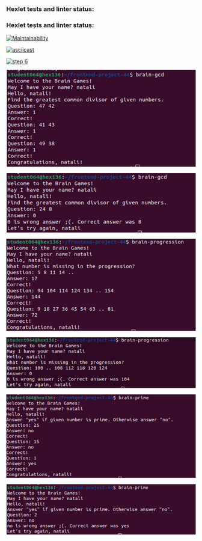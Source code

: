 ### Hexlet tests and linter status:
### Hexlet tests and linter status:
[![Maintainability](https://api.codeclimate.com/v1/badges/2d89c6e7b77180a27af2/maintainability)](https://codeclimate.com/github/xxinxl/frontend-project-44/maintainability)

[![asciicast](https://asciinema.org/a/rLWrWHdKRmv0xvjEaAu1ZjIzE.svg)](https://asciinema.org/a/rLWrWHdKRmv0xvjEaAu1ZjIzE)

[![step 6](https://asciinema.org/a/Zz7mNCwISxyNaK6f4riJsNrOJ.svg)](https://asciinema.org/a/Zz7mNCwISxyNaK6f4riJsNrOJ)

![step 7](https://github.com/xxinxl/frontend-project-44/blob/main/step7.png)

![step 7 - wrong](https://github.com/xxinxl/frontend-project-44/blob/main/step7-wrong.png)

![step 8](https://github.com/xxinxl/frontend-project-44/blob/main/step8.png)

![step 8 - wrong](https://github.com/xxinxl/frontend-project-44/blob/main/step8-wrong.png)

![step 9](https://github.com/xxinxl/frontend-project-44/blob/main/step9.png)

![step 9 - wrong](https://github.com/xxinxl/frontend-project-44/blob/main/step9-wrong.png)
